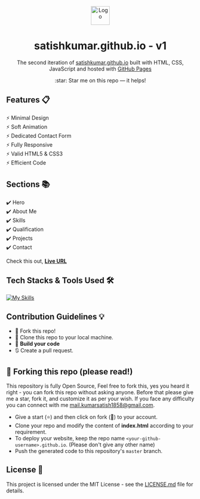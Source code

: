 <div align="center">
  <a href="https://kumarsatish29.github.io/satishkumar.github.io/" target="_blank">  
    <img alt="Logo" src="https://kumarsatish29.github.io/satishkumar.github.io//assets/images/logo.png" width="50" />
  </a>
</div>
<h1 align="center">
  satishkumar.github.io - v1
</h1>
<p align="center">
  The second iteration of <a href="https://kumarsatish29.github.io/satishkumar.github.io/o" target="_blank">satishkumar.github.io</a> built with HTML, CSS, JavaScript and hosted with <a href="https://pages.github.com/" target="_blank">GitHub Pages</a>
</p>

<!-- website version -->
<!-- <p align="center">
  Previous versions:
  <a href="https://kumarsatish29.github.io" target="_blank">v1</a>
</p> -->

<p align="center">
  :star: Star me on this repo — it helps!
</p>

## Features 📋
⚡️ Minimal Design\
⚡️ Soft Animation\
⚡️ Dedicated Contact Form\
⚡️ Fully Responsive\
⚡️ Valid HTML5 & CSS3\
⚡️ Efficient Code

## Sections 📚
✔️ Hero\
✔️ About Me\
✔️ Skills\
✔️ Qualification\
✔️ Projects\
✔️ Contact

Check this out, **[Live URL](https://kumarsatish29.github.io/satishkumar.github.io/)**

## Tech Stacks & Tools Used 🛠️
[![My Skills](https://skills.thijs.gg/icons?i=html,css,javascript,git,github,vscode&theme=light)](#)

## Contribution Guidelines 💡

- 🍴 Fork this repo!
- 👯 Clone this repo to your local machine.
- 🔨 **Build your code**
- 🔃 Create a pull request.

## 🚨 Forking this repo (please read!)

This repository is fully Open Source, Feel free to fork this, yes you heard it right - you can fork this repo without asking anyone. Before that please give me a star, fork it, and customize it as per your wish. If you face any difficulty you can connect with me <a href="mailto:mail.kumarsatish1858@gmail.com">mail.kumarsatish1858@gmail.com</a>.

- Give a start (:star:) and then click on fork (:fork_and_knife:) to your account.
- Clone your repo and modify the content of <b>index.html</b> according to your requirement.
- To deploy your website, keep the repo name `<your-github-username>.github.io`. (Please don't give any other name)
- Push the generated code to this repository's `master` branch.

## License 📄
This project is licensed under the MIT License - see the [LICENSE.md](./LICENSE) file for details.
